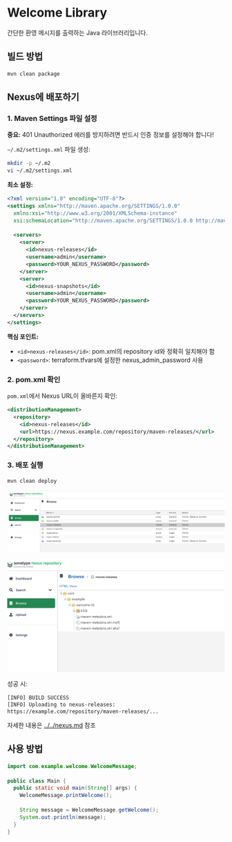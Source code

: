 # Welcome Library

간단한 환영 메시지를 출력하는 Java 라이브러리입니다.

## 빌드 방법

```bash
mvn clean package
```

## Nexus에 배포하기

### 1. Maven Settings 파일 설정

**중요:** 401 Unauthorized 에러를 방지하려면 반드시 인증 정보를 설정해야 합니다!

`~/.m2/settings.xml` 파일 생성:

```bash
mkdir -p ~/.m2
vi ~/.m2/settings.xml
```

**최소 설정:**

```xml
<?xml version="1.0" encoding="UTF-8"?>
<settings xmlns="http://maven.apache.org/SETTINGS/1.0.0"
  xmlns:xsi="http://www.w3.org/2001/XMLSchema-instance"
  xsi:schemaLocation="http://maven.apache.org/SETTINGS/1.0.0 http://maven.apache.org/xsd/settings-1.0.0.xsd">

  <servers>
    <server>
      <id>nexus-releases</id>
      <username>admin</username>
      <password>YOUR_NEXUS_PASSWORD</password>
    </server>
    <server>
      <id>nexus-snapshots</id>
      <username>admin</username>
      <password>YOUR_NEXUS_PASSWORD</password>
    </server>
  </servers>
</settings>
```

**핵심 포인트:**

- `<id>nexus-releases</id>`: pom.xml의 repository id와 정확히 일치해야 함
- `<password>`: terraform.tfvars에 설정한 nexus_admin_password 사용

### 2. pom.xml 확인

`pom.xml`에서 Nexus URL이 올바른지 확인:

```xml
<distributionManagement>
  <repository>
    <id>nexus-releases</id>
    <url>https://nexus.example.com/repository/maven-releases/</url>
  </repository>
</distributionManagement>
```

### 3. 배포 실행

```bash
mvn clean deploy
```

![](../../../imgs/nexus/nexus_deploy_1.png)

![](../../../imgs/nexus/nexus_deploy_2.png)

성공 시:

```
[INFO] BUILD SUCCESS
[INFO] Uploading to nexus-releases: https://example.com/repository/maven-releases/...
```

자세한 내용은 [../../nexus.md](../../nexus.md) 참조

## 사용 방법

```java
import com.example.welcome.WelcomeMessage;

public class Main {
  public static void main(String[] args) {
    WelcomeMessage.printWelcome();

    String message = WelcomeMessage.getWelcome();
    System.out.println(message);
  }
}
```
